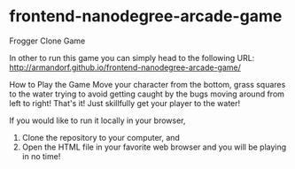frontend-nanodegree-arcade-game
===============================

Frogger Clone Game

In other to run this game you can simply head to the following URL:
http://armandorf.github.io/frontend-nanodegree-arcade-game/

How to Play the Game
Move your character from the bottom, grass squares to the water trying to avoid getting caught by the bugs moving around from left to right! That's it! Just skillfully get your player to the water!

If you would like to run it locally in your browser,
1) Clone the repository to your computer, and
2) Open the HTML file in your favorite web browser and you will be playing in no time!
